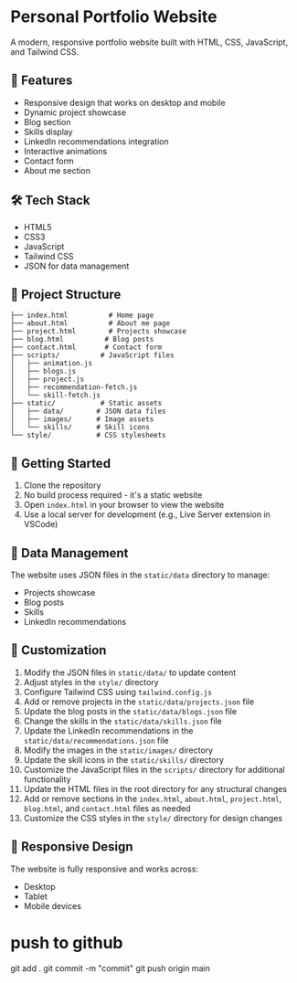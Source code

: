 # Personal Portfolio Website

A modern, responsive portfolio website built with HTML, CSS, JavaScript, and Tailwind CSS.

## 🚀 Features

- Responsive design that works on desktop and mobile
- Dynamic project showcase
- Blog section
- Skills display
- LinkedIn recommendations integration
- Interactive animations
- Contact form
- About me section

## 🛠️ Tech Stack

- HTML5
- CSS3
- JavaScript
- Tailwind CSS
- JSON for data management

## 📁 Project Structure

```
├── index.html          # Home page
├── about.html          # About me page
├── project.html        # Projects showcase
├── blog.html          # Blog posts
├── contact.html       # Contact form
├── scripts/          # JavaScript files
│   ├── animation.js
│   ├── blogs.js
│   ├── project.js
│   ├── recommendation-fetch.js
│   └── skill-fetch.js
├── static/           # Static assets
│   ├── data/        # JSON data files
│   ├── images/      # Image assets
│   └── skills/      # Skill icons
└── style/           # CSS stylesheets
```

## 🚦 Getting Started

1. Clone the repository
2. No build process required - it's a static website
3. Open `index.html` in your browser to view the website
4. Use a local server for development (e.g., Live Server extension in VSCode)

## 📄 Data Management

The website uses JSON files in the `static/data` directory to manage:

- Projects showcase
- Blog posts
- Skills
- LinkedIn recommendations

## 🎨 Customization

1. Modify the JSON files in `static/data/` to update content
2. Adjust styles in the `style/` directory
3. Configure Tailwind CSS using `tailwind.config.js`
4. Add or remove projects in the `static/data/projects.json` file
5. Update the blog posts in the `static/data/blogs.json` file
6. Change the skills in the `static/data/skills.json` file
7. Update the LinkedIn recommendations in the `static/data/recommendations.json` file
8. Modify the images in the `static/images/` directory
9. Update the skill icons in the `static/skills/` directory
10. Customize the JavaScript files in the `scripts/` directory for additional functionality
11. Update the HTML files in the root directory for any structural changes
12. Add or remove sections in the `index.html`, `about.html`, `project.html`, `blog.html`, and `contact.html` files as needed
13. Customize the CSS styles in the `style/` directory for design changes

## 📱 Responsive Design

The website is fully responsive and works across:

- Desktop
- Tablet
- Mobile devices

# push to github

git add .
git commit -m "commit"
git push origin main
